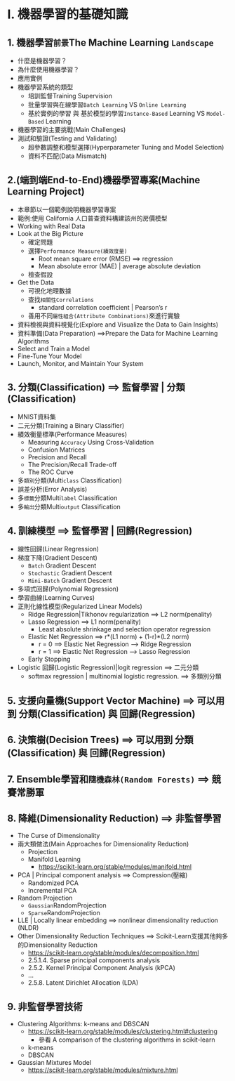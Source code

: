 # I. 機器學習的基礎知識

## 1. 機器學習`前景`The Machine Learning `Landscape`
- 什麼是機器學習？
- 為什麼使用機器學習？
- 應用實例
- 機器學習系統的類型
  - 培訓監督Training Supervision
  - 批量學習與在線學習`Batch Learning` VS `Online Learning`
  - 基於實例的學習 與 基於模型的學習`Instance-Based` Learning VS `Model-Based` Learning
- 機器學習的主要挑戰(Main Challenges)
- 測試和驗證(Testing and Validating)
  - 超參數調整和模型選擇(Hyperparameter Tuning and Model Selection)
  - 資料不匹配(Data Mismatch)

## 2.(端到端End-to-End)機器學習專案(Machine Learning Project)
- 本章節以一個範例說明機器學習專案
- 範例:使用 California 人口普查資料構建該州的房價模型
- Working with Real Data
- Look at the Big Picture
  - 確定問題
  - 選擇`Performance Measure(績效度量)`
    - Root mean square error (RMSE) ==> regression
    - Mean absolute error (MAE) | average absolute deviation
  - 檢查假設 
- Get the Data
  - 可視化地理數據
  - 查找`相關性Correlations`
    - standard correlation coefficient | Pearson’s r  
  - 善用不同`屬性組合(Attribute Combinations)`來進行實驗 
- 資料檢視與資料視覺化(Explore and Visualize the Data to Gain Insights)
- 資料準備(Data Preparation) ==>Prepare the Data for Machine Learning Algorithms
- Select and Train a Model
- Fine-Tune Your Model
- Launch, Monitor, and Maintain Your System

## 3. 分類(Classification) ==> 監督學習 | 分類(Classification)
- MNIST資料集
- 二元分類(Training a Binary Classifier)
- 績效衡量標準(Performance Measures)
  - Measuring `Accuracy` Using Cross-Validation
  - Confusion Matrices
  - Precision and Recall
  - The Precision/Recall Trade-off
  - The ROC Curve 
- 多`類別`分類(Multi`class` Classification)
- 誤差分析(Error Analysis)
- 多`標籤`分類Multi`label` Classification
- 多`輸出`分類Multi`output` Classification

## 4. 訓練模型  ==> 監督學習 | 回歸(Regression)
- 線性回歸(Linear Regression)
- 梯度下降(Gradient Descent)
  - `Batch` Gradient Descent
  - `Stochastic` Gradient Descent
  - `Mini-Batch` Gradient Descent 
- 多項式回歸(Polynomial Regression)
- 學習曲線(Learning Curves)
- 正則化線性模型(Regularized Linear Models)
  - Ridge Regression|Tikhonov regularization ==> L2 norm(penality)
  - Lasso Regression ==> L1 norm(penality)
    - Least absolute shrinkage and selection operator regression 
  - Elastic Net Regression ==> r*(L1 norm) + (1-r)*(L2 norm)
    - r = 0 ==> Elastic Net Regression --> Ridge Regression
    - r = 1 ==> Elastic Net Regression --> Lasso Regression
  - Early Stopping
- Logistic 回歸(Logistic Regression)|logit regression ==> 二元分類
  - softmax regression | multinomial logistic regression. ==> 多類別分類

## 5. 支援向量機(Support Vector Machine)  ==>  可以用到 分類(Classification) 與 回歸(Regression)

## 6. 決策樹(Decision Trees) ==>  可以用到 分類(Classification) 與 回歸(Regression)

## 7. Ensemble學習和`隨機森林(Random Forests)` ==>  競賽常勝軍

## 8. 降維(Dimensionality Reduction)  ==>  非監督學習
- The Curse of Dimensionality
- 兩大類做法(Main Approaches for Dimensionality Reduction)
  - Projection
  - Manifold Learning
    - https://scikit-learn.org/stable/modules/manifold.html 
- PCA | Principal component analysis ==> Compression(壓縮)
  - Randomized PCA
  - Incremental PCA 
- Random Projection
  - `Gaussian`RandomProjection
  - `Sparse`RandomProjection 
- LLE | Locally linear embedding ==> nonlinear dimensionality reduction (NLDR)
- Other Dimensionality Reduction Techniques ==> Scikit-Learn支援其他夠多的Dimensionality Reduction
  - https://scikit-learn.org/stable/modules/decomposition.html
  - 2.5.1.4. Sparse principal components analysis
  - 2.5.2. Kernel Principal Component Analysis (kPCA)
  - ...
  - 2.5.8. Latent Dirichlet Allocation (LDA)

## 9. 非監督學習技術
- Clustering Algorithms: k-means and DBSCAN
  - https://scikit-learn.org/stable/modules/clustering.html#clustering
    - 參看 A comparison of the clustering algorithms in scikit-learn 
  - k-means
  - DBSCAN 
- Gaussian Mixtures Model
  - https://scikit-learn.org/stable/modules/mixture.html 
